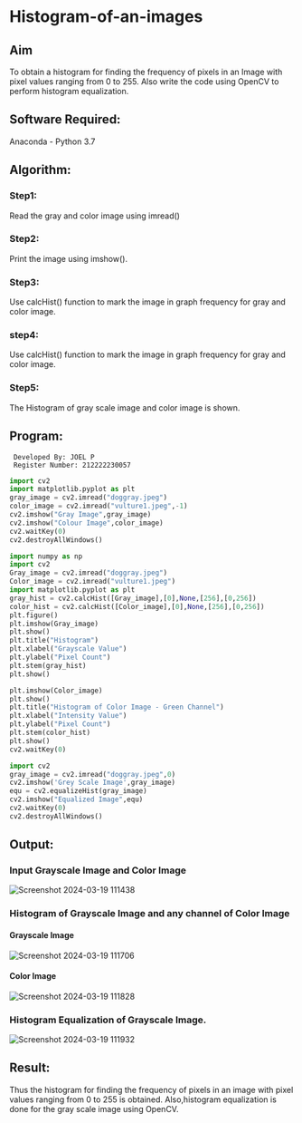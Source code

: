 # Histogram-of-an-images
## Aim
To obtain a histogram for finding the frequency of pixels in an Image with pixel values ranging from 0 to 255. Also write the code using OpenCV to perform histogram equalization.

## Software Required:
Anaconda - Python 3.7

## Algorithm:
### Step1:
Read the gray and color image using imread()

### Step2:
Print the image using imshow().



### Step3:
Use calcHist() function to mark the image in graph frequency for gray and color image.

### step4:
Use calcHist() function to mark the image in graph frequency for gray and color image.

### Step5:
The Histogram of gray scale image and color image is shown.


## Program:
```
 Developed By: JOEL P
 Register Number: 212222230057
```
```python
import cv2
import matplotlib.pyplot as plt
gray_image = cv2.imread("doggray.jpeg")
color_image = cv2.imread("vulture1.jpeg",-1)
cv2.imshow("Gray Image",gray_image)
cv2.imshow("Colour Image",color_image)
cv2.waitKey(0)
cv2.destroyAllWindows()
```
```python
import numpy as np
import cv2
Gray_image = cv2.imread("doggray.jpeg")
Color_image = cv2.imread("vulture1.jpeg")
import matplotlib.pyplot as plt
gray_hist = cv2.calcHist([Gray_image],[0],None,[256],[0,256])
color_hist = cv2.calcHist([Color_image],[0],None,[256],[0,256])
plt.figure()
plt.imshow(Gray_image)
plt.show()
plt.title("Histogram")
plt.xlabel("Grayscale Value")
plt.ylabel("Pixel Count")
plt.stem(gray_hist)
plt.show()
```
```python
plt.imshow(Color_image)
plt.show()
plt.title("Histogram of Color Image - Green Channel")
plt.xlabel("Intensity Value")
plt.ylabel("Pixel Count")
plt.stem(color_hist)
plt.show()
cv2.waitKey(0)
```
```python
import cv2
gray_image = cv2.imread("doggray.jpeg",0)
cv2.imshow('Grey Scale Image',gray_image)
equ = cv2.equalizeHist(gray_image)
cv2.imshow("Equalized Image",equ)
cv2.waitKey(0)
cv2.destroyAllWindows()
```







## Output:
### Input Grayscale Image and Color Image

![Screenshot 2024-03-19 111438](https://github.com/AbishekAnand15/Histogram-of-an-images/assets/118706942/acd9c546-a6aa-465c-8a4e-17d24f2506a5)


### Histogram of Grayscale Image and any channel of Color Image

#### Grayscale Image
![Screenshot 2024-03-19 111706](https://github.com/AbishekAnand15/Histogram-of-an-images/assets/118706942/a845898a-db5c-440f-a6b5-c78c66871bca)

#### Color Image
![Screenshot 2024-03-19 111828](https://github.com/AbishekAnand15/Histogram-of-an-images/assets/118706942/543636f8-140b-4f59-acfb-eb5a93acb9ce)


### Histogram Equalization of Grayscale Image.

![Screenshot 2024-03-19 111932](https://github.com/AbishekAnand15/Histogram-of-an-images/assets/118706942/2eaad6aa-e42f-4cb5-b066-bfae60fe5a6d)


## Result: 
Thus the histogram for finding the frequency of pixels in an image with pixel values ranging from 0 to 255 is obtained. Also,histogram equalization is done for the gray scale image using OpenCV.
